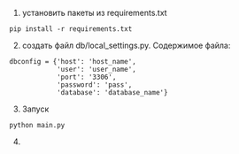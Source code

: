 1. установить пакеты из requirements.txt

```
pip install -r requirements.txt
```

2. создать файл db/local_settings.py.
Содержимое файла:

```
dbconfig = {'host': 'host_name',
            'user': 'user_name',
            'port': '3306',
            'password': 'pass',
            'database': 'database_name'}
```

3. Запуск

```
python main.py
```

4. 